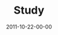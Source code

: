 ---
layout: message
category: message
series: "The Strong Challenge"
title: "Study"
date: 2011-10-22-00-00
message_id: 697
audio-description: "The Bible isn’t a rule book. It’s a field guide to relationship with God and others. We read it to grow our understanding of God, to grow in wisdom, and to grow our ability to love other people."
audio: "http://www.crossroads.net/players/media/hq/strong03.mp3"
audio-title: "Study"
audio-duration: "38:42"
video-description: "The Bible isn’t a rule book. It’s a field guide to relationship with God and others. We read it to grow our understanding of God, to grow in wisdom, and to grow our ability to love other people."
video-title: "Study"
video: "https://s3.amazonaws.com/crossroadsvideomessages/strong03.mp4"
video-poster: "https://www.crossroads.net/uploadedfiles/strong03_still.jpg"
program-description: "The Strong Challenge - Study (Program)"
program: "http://www.crossroads.net/players/media/hq/10_22-23_11STRONGProgram.pdf"
program-title: "Study"
---